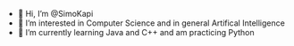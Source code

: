 - 👋 Hi, I’m @SimoKapi
- 👀 I’m interested in Computer Science and in general Artifical Intelligence
- 🌱 I’m currently learning Java and C++ and am practicing Python

<!---
SimoKapi/SimoKapi is a ✨ special ✨ repository because its `README.md` (this file) appears on your GitHub profile.
You can click the Preview link to take a look at your changes.
--->
